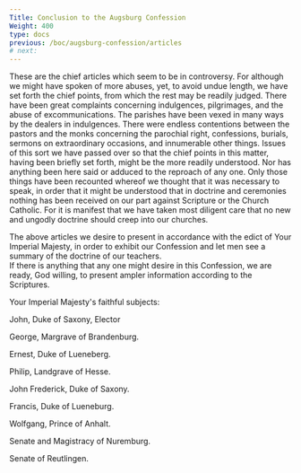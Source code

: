 ```yaml
---
Title: Conclusion to the Augsburg Confession
Weight: 400
type: docs
previous: /boc/augsburg-confession/articles
# next: 
---
```


  These are the chief articles which seem to be in controversy.
For although we might have spoken of more abuses, yet, to avoid
undue length, we have set forth the chief points, from which
the rest may be readily judged.   There have been great
complaints concerning indulgences, pilgrimages, and the abuse
of excommunications. The parishes have been vexed in many ways
by the dealers in indulgences. There were endless contentions
between the pastors and the monks concerning the parochial right,
confessions, burials, sermons on extraordinary occasions, and
  innumerable other things. Issues of this sort we have
passed over so that the chief points in this matter, having
been briefly set forth, might be the more readily understood.
  Nor has anything been here said or adduced to the
reproach of any one.   Only those things have been recounted
whereof we thought that it was necessary to speak, in order
that it might be understood that in doctrine and ceremonies
nothing has been received on our part against Scripture or the
Church Catholic. For it is manifest that we have taken most
diligent care that no new and ungodly doctrine should creep
into our churches.

  The above articles we desire to present in accordance with the
edict of Your Imperial Majesty, in order to exhibit our Confession
and let men see a summary of the doctrine of our teachers.  
If there is anything that any one might desire in this Confession,
we are ready, God willing, to present ampler information according
to the Scriptures.

  Your Imperial Majesty's faithful subjects:

  John, Duke of Saxony, Elector

  George, Margrave of Brandenburg.

  Ernest, Duke of Lueneberg.

  Philip, Landgrave of Hesse.

  John Frederick, Duke of Saxony.

  Francis, Duke of Lueneburg.

  Wolfgang, Prince of Anhalt.

  Senate and Magistracy of Nuremburg.

  Senate of Reutlingen.

